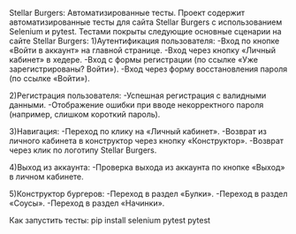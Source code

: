 Stellar Burgers: Автоматизированные тесты.
Проект содержит автоматизированные тесты для сайта Stellar Burgers с использованием Selenium и pytest.
Тестами покрыты следующие основные сценарии на сайте Stellar Burgers:
1)Аутентификация пользователя:
-Вход по кнопке «Войти в аккаунт» на главной странице.
-Вход через кнопку «Личный кабинет» в хедере.
-Вход с формы регистрации (по ссылке «Уже зарегистрированы? Войти»).
-Вход через форму восстановления пароля (по ссылке «Войти»).

2)Регистрация пользователя:
-Успешная регистрация с валидными данными.
-Отображение ошибки при вводе некорректного пароля (например, слишком короткий пароль).

3)Навигация:
-Переход по клику на «Личный кабинет».
-Возврат из личного кабинета в конструктор через кнопку «Конструктор».
-Возврат через клик по логотипу Stellar Burgers.

4)Выход из аккаунта:
-Проверка выхода из аккаунта по кнопке «Выход» в личном кабинете.

5)Конструктор бургеров:
-Переход в раздел «Булки».
-Переход в раздел «Соусы».
-Переход в раздел «Начинки».

Как запустить тесты:
pip install selenium pytest
pytest
